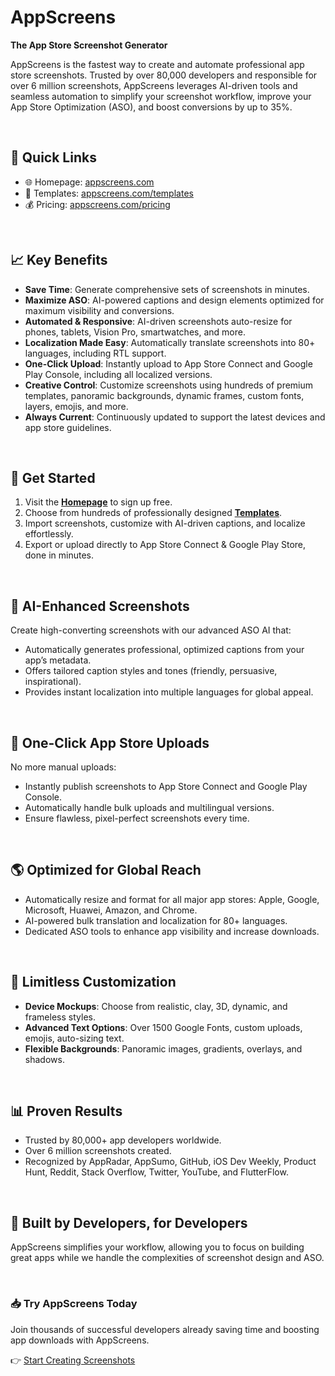 # AppScreens

**The App Store Screenshot Generator**

AppScreens is the fastest way to create and automate professional app store screenshots. Trusted by over 80,000 developers and responsible for over 6 million screenshots, AppScreens leverages AI-driven tools and seamless automation to simplify your screenshot workflow, improve your App Store Optimization (ASO), and boost conversions by up to 35%.

<br/>

## 🔗 Quick Links

* 🌐 Homepage: [appscreens.com](https://appscreens.com)
* 🎨 Templates: [appscreens.com/templates](https://appscreens.com/templates)
* 💰 Pricing: [appscreens.com/pricing](https://appscreens.com/pricing)

<br/>

## 📈 Key Benefits

* **Save Time**: Generate comprehensive sets of screenshots in minutes.
* **Maximize ASO**: AI-powered captions and design elements optimized for maximum visibility and conversions.
* **Automated & Responsive**: AI-driven screenshots auto-resize for phones, tablets, Vision Pro, smartwatches, and more.
* **Localization Made Easy**: Automatically translate screenshots into 80+ languages, including RTL support.
* **One-Click Upload**: Instantly upload to App Store Connect and Google Play Console, including all localized versions.
* **Creative Control**: Customize screenshots using hundreds of premium templates, panoramic backgrounds, dynamic frames, custom fonts, layers, emojis, and more.
* **Always Current**: Continuously updated to support the latest devices and app store guidelines.

<br/>

## 🚀 Get Started

1. Visit the **[Homepage](https://appscreens.com)** to sign up free.
2. Choose from hundreds of professionally designed **[Templates](https://appscreens.com/templates)**.
3. Import screenshots, customize with AI-driven captions, and localize effortlessly.
4. Export or upload directly to App Store Connect & Google Play Store, done in minutes.

<br/>

## 🤖 AI-Enhanced Screenshots

Create high-converting screenshots with our advanced ASO AI that:

* Automatically generates professional, optimized captions from your app’s metadata.
* Offers tailored caption styles and tones (friendly, persuasive, inspirational).
* Provides instant localization into multiple languages for global appeal.

<br/>

## 📲 One-Click App Store Uploads

No more manual uploads:

* Instantly publish screenshots to App Store Connect and Google Play Console.
* Automatically handle bulk uploads and multilingual versions.
* Ensure flawless, pixel-perfect screenshots every time.

<br/>

## 🌎 Optimized for Global Reach

* Automatically resize and format for all major app stores: Apple, Google, Microsoft, Huawei, Amazon, and Chrome.
* AI-powered bulk translation and localization for 80+ languages.
* Dedicated ASO tools to enhance app visibility and increase downloads.

<br/>

## 🎨 Limitless Customization

* **Device Mockups**: Choose from realistic, clay, 3D, dynamic, and frameless styles.
* **Advanced Text Options**: Over 1500 Google Fonts, custom uploads, emojis, auto-sizing text.
* **Flexible Backgrounds**: Panoramic images, gradients, overlays, and shadows.

<br/>

## 📊 Proven Results

* Trusted by 80,000+ app developers worldwide.
* Over 6 million screenshots created.
* Recognized by AppRadar, AppSumo, GitHub, iOS Dev Weekly, Product Hunt, Reddit, Stack Overflow, Twitter, YouTube, and FlutterFlow.

<br/>

## 🚩 Built by Developers, for Developers

AppScreens simplifies your workflow, allowing you to focus on building great apps while we handle the complexities of screenshot design and ASO.

<br/>

### 📥 Try AppScreens Today

Join thousands of successful developers already saving time and boosting app downloads with AppScreens.

👉 [Start Creating Screenshots](https://appscreens.com)
